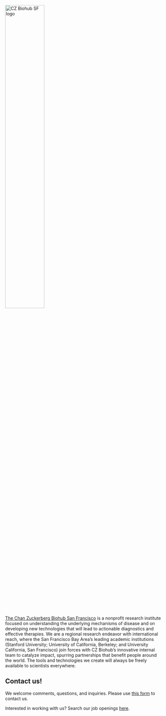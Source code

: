 <img src="https://raw.githubusercontent.com/czbiohub/.github/master/profile/CZ-Biohub-SF-Color-RGB.png" width="50%" alt="CZ Biohub SF logo">

[The Chan Zuckerberg Biohub San Francisco](https://www.czbiohub.org/sf) is a nonprofit research institute focused on understanding the underlying mechanisms of disease and on developing new technologies that will lead to actionable diagnostics and effective therapies. We are a regional research endeavor with international reach, where the San Francisco Bay Area’s leading academic institutions (Stanford University; University of California, Berkeley; and University California, San Francisco) join forces with CZ Biohub’s innovative internal team to catalyze impact, spurring partnerships that benefit people around the world. The tools and technologies we create will always be freely available to scientists everywhere.

## Contact us!
We welcome comments, questions, and inquiries. Please use [this form](https://www.czbiohub.org/contact/) to contact us.

Interested in working with us? Search our job openings [here](https://www.czbiohub.org/careers/). 
